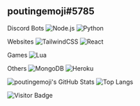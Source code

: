 ## poutingemoji#5785
Discord Bots
![Node.js](https://img.shields.io/badge/node.js%20-%2343853D.svg?&style=for-the-badge&logo=node.js&logoColor=white)
![Python](https://img.shields.io/badge/python%20-%2314354C.svg?&style=for-the-badge&logo=python&logoColor=white)

Websites
![TailwindCSS](https://img.shields.io/badge/tailwindcss%20-%2338B2AC.svg?&style=for-the-badge&logo=tailwind-css&logoColor=white)
![React](https://img.shields.io/badge/react%20-%2320232a.svg?&style=for-the-badge&logo=react&logoColor=%2361DAFB)

Games
![Lua](https://img.shields.io/badge/lua-%232C2D72.svg?&style=for-the-badge&logo=lua&logoColor=white)

Others
![MongoDB](https://img.shields.io/badge/MongoDB-%234ea94b.svg?&style=for-the-badge&logo=mongodb&logoColor=white)
![Heroku](https://img.shields.io/badge/heroku%20-%23430098.svg?&style=for-the-badge&logo=heroku&logoColor=white)

![poutingemoji's GitHub Stats](https://github-readme-stats.vercel.app/api?username=poutingemoji&theme=dark&show_icons=true&hide_border=true)
![Top Langs](https://github-readme-stats.vercel.app/api/top-langs/?username=poutingemoji&theme=dark&show_icons=true&hide_border=true&layout=compact)

![Visitor Badge](https://visitor-badge.laobi.icu/badge?page_id=poutingemoji.poutingemoji)
